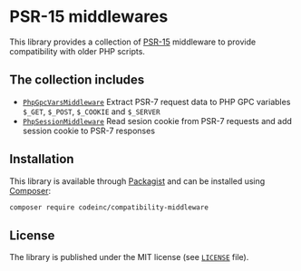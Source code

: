 # PSR-15 middlewares 



This library provides a collection of [PSR-15](https://www.php-fig.org/psr/psr-15/) middleware to provide compatibility with older PHP scripts. 



## The collection includes

* [`PhpGpcVarsMiddleware`](src/PhpGpcVarsMiddleware.php) Extract PSR-7 request data to PHP GPC variables `$_GET`, `$_POST`, `$_COOKIE` and `$_SERVER`
* [`PhpSessionMiddleware`](src/PhpSessionMiddleware.php) Read sesion cookie from PSR-7 requests and add session cookie to PSR-7 responses


## Installation

This library is available through [Packagist](https://packagist.org/packages/codeinc/compatibility-middleware) and can be installed using [Composer](https://getcomposer.org/): 

```bash
composer require codeinc/compatibility-middleware
```

## License

The library is published under the MIT license (see [`LICENSE`](LICENSE) file).